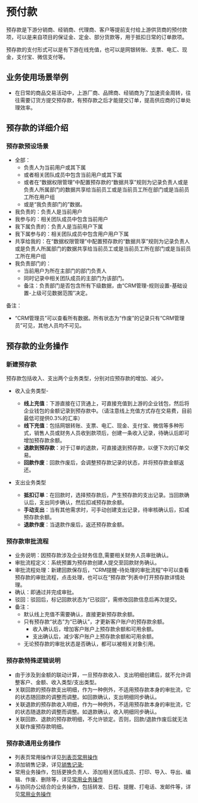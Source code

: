 ﻿
# 预付款

预存款是下游分销商、经销商、代理商、客户等提前支付给上游供货商的预付款项，可以是来自项目的保证金、定金、部分货款等，用于抵扣日常的订单款项。

预存款的支付形式可以是有下游在线充值，也可以是网银转账、支票、电汇、现金，支付宝、微信支付等。




## 业务使用场景举例

- 在日常的商品交易活动中，上游厂商、品牌商、经销商为了加速资金周转，往往需要订货方提交预存款，有预存款之后才能提交订单，提高供应商的订单处理效率。


## 预存款的详细介绍

### 预存款预设场景


- 全部：
    - 负责人为当前用户或其下属
    - 或者相关团队成员中包含当前用户或其下属
    - 或者在“数据权限管理”中配置预存款的“数据共享”规则为记录负责人或是负责人所属部门的数据共享给当前员工或是当前员工所在部门或是当前员工所在用户组
    - 或是“我负责部门的”数据。
- 我负责的：负责人是当前用户
- 我参与的：相关团队成员中包含当前用户
- 我下属负责的：负责人是当前用户下属
- 我下属参与的：相关团队成员中包含用户用户下属
- 共享给我的：在“数据权限管理”中配置预存款的“数据共享”规则为记录负责人或是负责人所属部门的数据共享给当前员工或是当前员工所在部门或是当前员工所在用户组
- 我负责部门的：
    - 当前用户为所在主部门的部门负责人
    - 同时记录中相关团队成员的主部门为该部门。
    - 备注：负责部门是否包含所有下级数据，由“CRM管理-规则设置-基础设置-上级可见数据范围”决定。

备注：

- “CRM管理员”可以查看所有数据。所有状态为“作废”的记录只有“CRM管理员”可见，其他人员均不可见。

## 预存款的业务操作

### 新建预存款

预存款包括收入、支出两个业务类型，分别对应预存款的增加、减少。

- 收入业务类型- 
    - **线上充值**：下游直接在订货通上，可直接充值到上游的企业钱包，然后将企业钱包的金额记录到预存款中。（请注意线上充值方式存在交易费，目前最低可提供0.3%的汇率）
    - **线下充值**：包括网银转账、支票、电汇、现金、支付宝、微信等多种形式，销售人员或财务人员收到款项后，创建一条收入记录，待确认后即可增加预存款余额。
    - **退款到预存款**：对于订单的退款，可直接退到预存款，以便下次的订单交易。
    - **回款作废**：回款作废后，会调整预存款记录的状态，并将预存款金额返还。

- 支出业务类型
    - **抵扣订单**：在回款时，选择预存款后，产生预存款的支出记录。当回款确认后，支出同步确认，然后扣减预存款余额。
    - **手动支出**：当有其他需求时，可手动创建支出记录，待审核确认后，扣减预存款余额。
    - **退款作废**：当退款作废后，返还预存款金额。



### 预存款审批流程

- 业务说明：因预存款涉及企业财务信息,需要相关财务人员审批确认。
- 审批流程定义：系统预置为预存款创建人提交至回款财务确认。
- 审批流程处理：新建回款保存后，“CRM提醒-待处理的审批流程”中可以查看预存款的审批流程，点击处理，也可以在“预存款”列表中打开预存款详情处理。
- 确认：即通过并完成审批。
- 驳回：驳回后，标记回款状态为“已驳回”，需修改回款信息后再次提交。
- 备注：
    - 默认线上充值不需要确认，直接更新预存款余额。
    - 只有预存款“状态”为“已确认”，才更新客户账户的预存款余额。
        - 收入确认后，增加客户账户上预存款余额和可用余额。
        - 支出确认后，减少客户账户上预存款余额和可用余额。
    - 无论预存款的审批状态是否确认，都可以被相关对象引用。


### 预存款特殊逻辑说明

- 由于涉及到金额的联动计算，一旦预存款收入、支出明细创建后，就不允许调整客户、金额、收入类型/支出类型。
- 关联回款的预存款支出明细，作为一种例外，不适用预存款本身的审批流，它的状态随回款的调整而调整。如回款确认，支出明细同步确认。
- 关联退款的预存款收入明细，作为一种例外，不适用预存款本身的审批流，它的状态随退款的调整而调整。如退款确认，收入明细同步确认。
- 关联回款、退款的预存款明细，不允许锁定。否则，回款/退款作废后就无法关联作废预存款明细。


### 预存款通用业务操作

- 列表页常用操作详见[列表页常用操作](2-5列表视图.md)
- 添加销售记录，详见[销售记录](2-2销售记录服务记录.md);
- 常用业务操作，包括更换负责人、添加相关团队成员、打印、导入、导出、编辑、作废、删除等，详见[常用业务操作](2-7常用业务操作.md)
- 与协同办公结合的业务操作，包括转发、日程、提醒、打电话、发邮件等，详见[常用业务操作](2-7常用业务操作.md)


